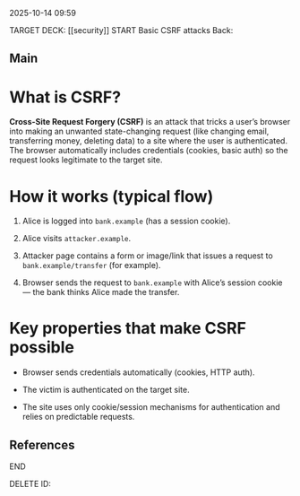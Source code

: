 2025-10-14 09:59

TARGET DECK: [[security]]
START
Basic
CSRF attacks
Back:
## Main

# What is CSRF?

**Cross-Site Request Forgery (CSRF)** is an attack that tricks a user’s browser into making an unwanted state-changing request (like changing email, transferring money, deleting data) to a site where the user is authenticated. The browser automatically includes credentials (cookies, basic auth) so the request looks legitimate to the target site.

# How it works (typical flow)

1. Alice is logged into `bank.example` (has a session cookie).
    
2. Alice visits `attacker.example`.
    
3. Attacker page contains a form or image/link that issues a request to `bank.example/transfer` (for example).
    
4. Browser sends the request to `bank.example` with Alice’s session cookie — the bank thinks Alice made the transfer.

# Key properties that make CSRF possible

- Browser sends credentials automatically (cookies, HTTP auth).
    
- The victim is authenticated on the target site.
    
- The site uses only cookie/session mechanisms for authentication and relies on predictable requests.


## References
END

DELETE
ID: 
